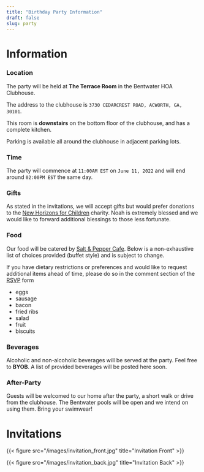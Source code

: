 ```yaml
---
title: "Birthday Party Information"
draft: false
slug: party
---
```


# Information

### Location

The party will be held at **The Terrace Room** in the Bentwater HOA Clubhouse.

The address to the clubhouse is `3730 CEDARCREST ROAD, ACWORTH, GA, 30101`.

This room is **downstairs** on the bottom floor of the clubhouse, and has a complete kitchen.

Parking is available all around the clubhouse in adjacent parking lots.

### Time

The party will commence at `11:00AM EST` on `June 11, 2022` and will end around `02:00PM EST` the same day.

### Gifts

As stated in the invitations, we will accept gifts but would prefer donations to the [New Horizons for Children](https://nhfc.org) charity. Noah is extremely blessed and we would like to forward additional blessings to those less fortunate.

### Food

Our food will be catered by [Salt &amp; Pepper Cafe](https://www.saltpeppercafe.com/). Below is a non-exhaustive list of choices provided (buffet style) and is subject to change.

If you have dietary restrictions or preferences and would like to request additional items ahead of time, please do so in the comment section of the [RSVP](/rsvp/) form

 - eggs
 - sausage
 - bacon
 - fried ribs
 - salad
 - fruit
 - biscuits

### Beverages

Alcoholic and non-alcoholic beverages will be served at the party. Feel free to **BYOB**. A list of provided beverages will be posted here soon.

### After-Party

Guests will be welcomed to our home after the party, a short walk or drive from the clubhouse. The Bentwater pools will be open and we intend on using them. Bring your swimwear!


# Invitations

{{< figure src="/images/invitation_front.jpg" title="Invitation Front" >}}

{{< figure src="/images/invitation_back.jpg" title="Invitation Back" >}}

